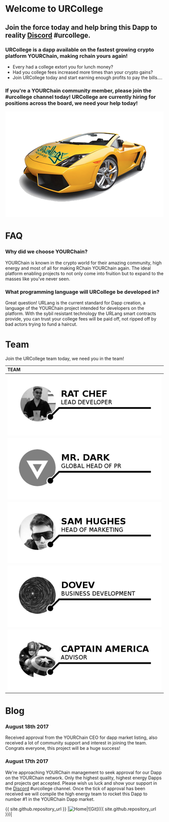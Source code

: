 

# Welcome to URCollege

## Join the force today and help bring this Dapp to reality [Discord](https://discord.gg/uFf7dx2) #urcollege.
### URCollege is a dapp available on the fastest growing crypto platform YOURChain, making rchain yours again!

- Every had a college extort you for lunch money?
- Had you college fees increased more times than your crypto gains?
- Join URCollege today and start earning enough profits to pay the bills....


### If you're a YOURChain community member, please join the #urcollege channel today! URCollege are currently hiring for positions across the board, we need your help today!


![Image](/lambo1.png) 

# FAQ
### Why did we choose YOURChain?
YOURChain is known in the crypto world for their amazing community, high energy and most of all for making RChain YOURChain again. The ideal platform enabling projects to not only come into fruition but to expand to the masses like you've never seen.

### What programming language will URCollege be developed in?
Great question! URLang is the current standard for Dapp creation, a language of the YOURChain project intended for developers on the platform. With the sybil resistant technology the URLang smart contracts provide, you can trust your college fees will be paid off, not ripped off by bad actors trying to fund a haircut.

# Team
Join the URCollege team today, we need you in the team!

|TEAM                           |
|:----------------------------- |
| ![Image](/ratchef.png)        |
| ![Image](/mrdark.png)         |
| ![Image](/samhughes.png)      |
| ![Image](/dovev.png)          |
| ![Image](/captainamerica.png) |

# Blog

### August 18th 2017
Received approval from the YOURChain CEO for dapp market listing, also received a lot of community support and interest in joining the team. Congrats everyone, this project will be a huge success!

### August 17th 2017
We're approaching YOURChain management to seek approval for our Dapp on the YOURChain network. Only the highest quality, highest energy Dapps and projects get accepted. Please wish us luck and show your support in the [Discord](https://discord.gg/uFf7dx2) #urcollege channel. Once the tick of approval has been received we will compile the high energy team to rocket this Dapp to number #1 in the YOURChain Dapp market.

<p></p>

{{ site.github.repository_url }}
|![Home](https://urcollege.github.io/urcollege/)|![Git]({{ site.github.repository_url }})|
